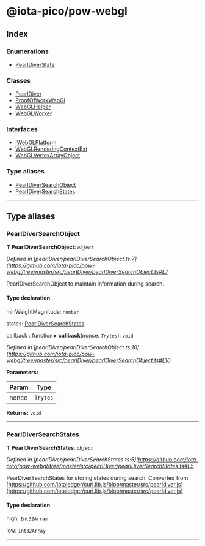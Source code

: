 
#  @iota-pico/pow-webgl

## Index

### Enumerations

* [PearlDiverState](enums/pearldiverstate.md)

### Classes

* [PearlDiver](classes/pearldiver.md)
* [ProofOfWorkWebGl](classes/proofofworkwebgl.md)
* [WebGLHelper](classes/webglhelper.md)
* [WebGLWorker](classes/webglworker.md)

### Interfaces

* [IWebGLPlatform](interfaces/iwebglplatform.md)
* [WebGLRenderingContextExt](interfaces/webglrenderingcontextext.md)
* [WebGLVertexArrayObject](interfaces/webglvertexarrayobject.md)

### Type aliases

* [PearlDiverSearchObject](#pearldiversearchobject)
* [PearlDiverSearchStates](#pearldiversearchstates)

---

## Type aliases

<a id="pearldiversearchobject"></a>

###  PearlDiverSearchObject

**Ƭ PearlDiverSearchObject**: *`object`*

*Defined in [pearlDiver/pearlDiverSearchObject.ts:7](https://github.com/iota-pico/pow-webgl/tree/master/src/pearlDiver/pearlDiverSearchObject.ts#L7*

PearlDiverSearchObject to maintain information during search.

#### Type declaration

 minWeightMagnitude: `number`

 states: [PearlDiverSearchStates](#pearldiversearchstates)

 callback : function
▸ **callback**(nonce: *`Trytes`*): `void`

*Defined in [pearlDiver/pearlDiverSearchObject.ts:10](https://github.com/iota-pico/pow-webgl/tree/master/src/pearlDiver/pearlDiverSearchObject.ts#L10*

**Parameters:**

| Param | Type |
| ------ | ------ |
| nonce | `Trytes` |

**Returns:** `void`

___
<a id="pearldiversearchstates"></a>

###  PearlDiverSearchStates

**Ƭ PearlDiverSearchStates**: *`object`*

*Defined in [pearlDiver/pearlDiverSearchStates.ts:5](https://github.com/iota-pico/pow-webgl/tree/master/src/pearlDiver/pearlDiverSearchStates.ts#L5*

PearDiverSearchStates for storing states during search. Converted from [https://github.com/iotaledger/curl.lib.js/blob/master/src/pearldiver.js](https://github.com/iotaledger/curl.lib.js/blob/master/src/pearldiver.js)

#### Type declaration

 high: `Int32Array`

 low: `Int32Array`

___

